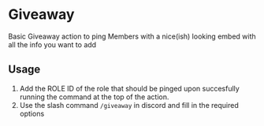 # Giveaway

Basic Giveaway action to ping Members with a nice(ish) looking embed with all the info you want to add

## Usage

1) Add the ROLE ID of the role that should be pinged upon succesfully running the command at the top of the action.
2) Use the slash command `/giveaway` in discord and fill in the required options
